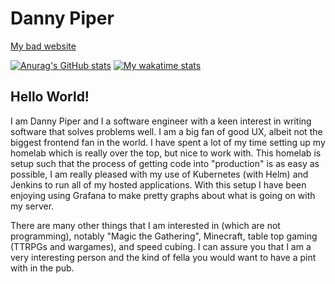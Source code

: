 # Danny Piper
[My bad website](https://www.djpiper28.co.uk)

[![Anurag's GitHub stats](https://github-readme-stats.vercel.app/api?username=djpiper28&theme=dark)](https://github.com/anuraghazra/github-readme-stats)
[![My wakatime stats](https://github-readme-stats.vercel.app/api/wakatime?username=djpiper28&theme=dark&layout=compact)](https://github.com/anuraghazra/github-readme-stats)

## Hello World!

I am Danny Piper and I a software engineer with a keen interest in writing software that solves problems well. I am a big fan of good UX, albeit not the biggest
frontend fan in the world. I have spent a lot of my time setting up my homelab which is really over the top, but nice to work with. This homelab is setup such
that the process of getting code into "production" is as easy as possible, I am really pleased with my use of Kubernetes (with Helm) and Jenkins to run all of
my hosted applications. With this setup I have been enjoying using Grafana to make pretty graphs about what is going on with my server.

There are many other things that I am interested in (which are not programming), notably "Magic the Gathering", Minecraft, table top gaming (TTRPGs and wargames),
and speed cubing. I can assure you that I am a very interesting person and the kind of fella you would want to have a pint with in the pub.
